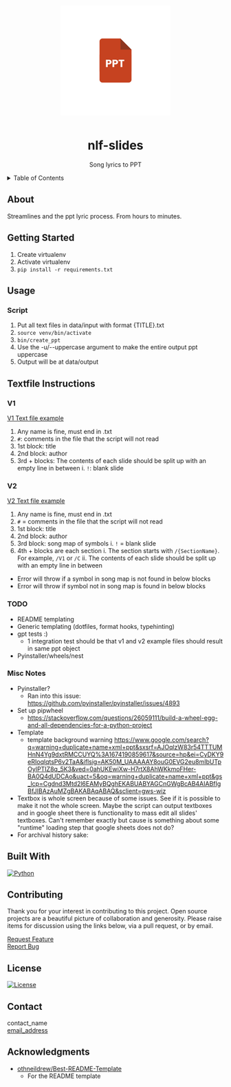 <!--
MIT License

Copyright (c) 2025 Jason Hwang

Permission is hereby granted, free of charge, to any person obtaining a copy
of this software and associated documentation files (the "Software"), to deal
in the Software without restriction, including without limitation the rights
to use, copy, modify, merge, publish, distribute, sublicense, and/or sell
copies of the Software, and to permit persons to whom the Software is
furnished to do so, subject to the following conditions:

The above copyright notice and this permission notice shall be included in all
copies or substantial portions of the Software.

THE SOFTWARE IS PROVIDED "AS IS", WITHOUT WARRANTY OF ANY KIND, EXPRESS OR
IMPLIED, INCLUDING BUT NOT LIMITED TO THE WARRANTIES OF MERCHANTABILITY,
FITNESS FOR A PARTICULAR PURPOSE AND NONINFRINGEMENT. IN NO EVENT SHALL THE
AUTHORS OR COPYRIGHT HOLDERS BE LIABLE FOR ANY CLAIM, DAMAGES OR OTHER
LIABILITY, WHETHER IN AN ACTION OF CONTRACT, TORT OR OTHERWISE, ARISING FROM,
OUT OF OR IN CONNECTION WITH THE SOFTWARE OR THE USE OR OTHER DEALINGS IN THE
SOFTWARE.

<!-- PROJECT LOGO -->
<br />
<div align="center">
  <a href="https://github.com/github_username/nlf-slides">
    <img src="readme-assets/nlf-slides.png" alt="Logo" width="256" height="256" style="margin-bottom: 10px">
  </a>
  <h1 align="center">nlf-slides</h1>

  <p align="center">Song lyrics to PPT</p>
</div>

<!-- TABLE OF CONTENTS -->
<details>
  <summary>Table of Contents</summary>
  <ol>
    <li><a href="#about">About</a></li>
    <li><a href="#setup">Getting Started</a></li>
    <li><a href="#usage">Usage</a></li>
    <li><a href="#built-with">Built With</a></li>
    <li><a href="#contributing">Contributing</a></li>
    <li><a href="#license">License</a></li>
    <li><a href="#contact">Contact</a></li>
    <li><a href="#acknowledgments">Acknowledgments</a></li>
  </ol>
</details>

## About

Streamlines and the ppt lyric process. From hours to minutes.

## Getting Started

1. Create virtualenv
2. Activate virtualenv
3. `pip install -r requirements.txt`

## Usage

### Script

1. Put all text files in data/input with format {TITLE}.txt
2. `source venv/bin/activate`
3. `bin/create_ppt`
4. Use the -u/--uppercase argument to make the entire output ppt uppercase
5. Output will be at data/output

## Textfile Instructions

### V1

[V1 Text file example](/data/input/v1_example.txt)

1. Any name is fine, must end in .txt
2. `#`: comments in the file that the script will not read
3. 1st block: title
4. 2nd block: author
5. 3rd + blocks: The contents of each slide should be split up with an empty line in between
   i. `!`: blank slide

### V2

[V2 Text file example](/data/input/v2_example.txt)

1. Any name is fine, must end in .txt
2. `#` = comments in the file that the script will not read
3. 1st block: title
4. 2nd block: author
5. 3rd block: song map of symbols
   i. `!` = blank slide
6. 4th + blocks are each section
   i. The section starts with `/{SectionName}`. For example, `/V1` or `/C`
   ii. The contents of each slide should be split up with an empty line in between

-   Error will throw if a symbol in song map is not found in below blocks
-   Error will throw if symbol not in song map is found in below blocks

### TODO

-   README templating
-   Generic templating (dotfiles, format hooks, typehinting)
-   gpt tests :)
    -   1 integration test should be that v1 and v2 example files should result in same ppt object
-   Pyinstaller/wheels/nest

### Misc Notes

-   Pyinstaller?
    -   Ran into this issue: https://github.com/pyinstaller/pyinstaller/issues/4893
-   Set up pipwheel
    -   https://stackoverflow.com/questions/26059111/build-a-wheel-egg-and-all-dependencies-for-a-python-project
-   Template
    -   template background warning https://www.google.com/search?q=warning+duplicate+name+xml+ppt&sxsrf=AJOqlzW83r54TTTUMHnN4Yg9dxtRMCCUYQ%3A1674190859617&source=hp&ei=CyDKY9eRIoqlqtsP6v2TaA&iflsig=AK50M_UAAAAAY8ouG0EVG2eu8mIbUTpOylPTIZ8q_5K3&ved=0ahUKEwiXw-H7rtX8AhWKkmoFHer-BA0Q4dUDCAo&uact=5&oq=warning+duplicate+name+xml+ppt&gs_lcp=Cgdnd3Mtd2l6EAMyBQghEKABUABYAGCnGWgBcAB4AIABfIgBfJIBAzAuMZgBAKABAqABAQ&sclient=gws-wiz
-   Textbox is whole screen because of some issues. See if it is possible to make it not the whole screen. Maybe the script can output textboxes and in google sheet there is functionality to mass edit all slides' textboxes. Can't remember exactly but cause is something about some "runtime" loading step that google sheets does not do?
-   For archival history sake:

## Built With

[![Python][python-shield]][python-url]

## Contributing

Thank you for your interest in contributing to this project. Open source projects are a beautiful picture of collaboration and generosity. Please raise items for discussion using the links below, via a pull request, or by email.

[Request Feature][feature-request-url]<br>
[Report Bug][bug-report-url]

## License

[![License][license-shield]][license-url]

## Contact

contact_name<br>
[email_address](mailto:email_address)

## Acknowledgments

-   [othneildrew/Best-README-Template][readme-template-url]
    -   For the README template

<!-- MARKDOWN LINKS -->
<!-- https://www.markdownguide.org/basic-syntax/#reference-style-links -->

<!-- repo -->

[feature-request-url]: https://github.com/github_username/nlf-slides/issues/new?labels=enhancement&template=feature-request---.md
[bug-report-url]: https://github.com/github_username/nlf-slides/issues/new?labels=bug&template=bug-report---.md

<!-- about -->

[product-screenshot]: readme-assets/screenshot.png

<!-- usage -->

[usage-screenshot]: readme-assets/screenshot.png

<!-- built_with -->

[python-shield]: https://img.shields.io/badge/python-3670A0?style=for-the-badge&logo=python&logoColor=ffdd54
[python-url]: https://python.org/
[react-shield]: https://img.shields.io/badge/React-20232A?style=for-the-badge&logo=react&logoColor=61DAFB
[react-url]: https://reactjs.org/
[markdown-shield]: https://img.shields.io/badge/markdown-%23000000.svg?style=for-the-badge&logo=markdown&logoColor=white
[markdown-url]: https://www.markdownguide.org/

<!-- license -->

[license-shield]: https://img.shields.io/github/license/github_username/nlf-slides.svg?style=for-the-badge
[license-url]: https://github.com/github_username/nlf-slides/blob/master/LICENSE.txt

<!-- acknowledgements -->

[readme-template-url]: https://github.com/othneildrew/Best-README-Template
